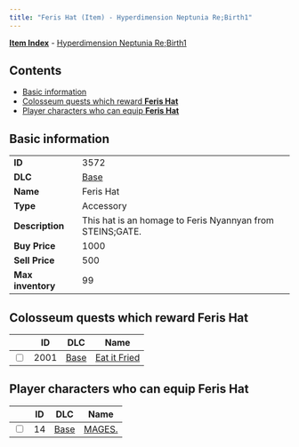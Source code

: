 ```yaml
---
title: "Feris Hat (Item) - Hyperdimension Neptunia Re;Birth1"
---
```


[**Item Index**](/neptunia/rb1/item/index.html) - [Hyperdimension Neptunia Re;Birth1](/neptunia/rb1)

## Contents

- [Basic information](#basic-information)
- [Colosseum quests which reward **Feris Hat**](#colosseum-quests-which-reward-feris-hat)
- [Player characters who can equip **Feris Hat**](#player-characters-who-can-equip-feris-hat)

## Basic information

|   |   |
| -- | -- |
| **ID** | 3572 |
| **DLC** | [Base](/neptunia/rb1/dlc/1-base.html) |
| **Name** | Feris Hat |
| **Type** | Accessory |
| **Description** | This hat is an homage to Feris Nyannyan from STEINS;GATE. |
| **Buy Price** | 1000 |
| **Sell Price** | 500 |
| **Max inventory** | 99 |


## Colosseum quests which reward **Feris Hat**

|    | ID | DLC | Name |
| -- | -- | --- | ---- |
| <input type="checkbox" id="rb1-colosseum-1-2001" class="trackbox" /> | 2001 | [Base](/neptunia/rb1/dlc/1-base.html) | [Eat it Fried](/neptunia/rb1/colosseum/1-2001-eat-it-fried.html) |


## Player characters who can equip **Feris Hat**

|    | ID | DLC | Name |
| -- | -- | --- | ---- |
| <input type="checkbox" id="rb1-player-1-14" class="trackbox" /> | 14 | [Base](/neptunia/rb1/dlc/1-base.html) | [MAGES.](/neptunia/rb1/player/1-14-mages.html) |
